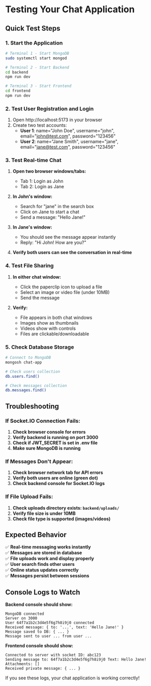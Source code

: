 # Testing Your Chat Application

## Quick Test Steps

### 1. Start the Application

```bash
# Terminal 1 - Start MongoDB
sudo systemctl start mongod

# Terminal 2 - Start Backend
cd backend
npm run dev

# Terminal 3 - Start Frontend  
cd frontend
npm run dev
```

### 2. Test User Registration and Login

1. Open http://localhost:5173 in your browser
2. Create two test accounts:
   - **User 1**: name="John Doe", username="john", email="john@test.com", password="123456"
   - **User 2**: name="Jane Smith", username="jane", email="jane@test.com", password="123456"

### 3. Test Real-time Chat

1. **Open two browser windows/tabs:**
   - Tab 1: Login as John
   - Tab 2: Login as Jane

2. **In John's window:**
   - Search for "jane" in the search box
   - Click on Jane to start a chat
   - Send a message: "Hello Jane!"

3. **In Jane's window:**
   - You should see the message appear instantly
   - Reply: "Hi John! How are you?"

4. **Verify both users can see the conversation in real-time**

### 4. Test File Sharing

1. **In either chat window:**
   - Click the paperclip icon to upload a file
   - Select an image or video file (under 10MB)
   - Send the message

2. **Verify:**
   - File appears in both chat windows
   - Images show as thumbnails
   - Videos show with controls
   - Files are clickable/downloadable

### 5. Check Database Storage

```bash
# Connect to MongoDB
mongosh chat-app

# Check users collection
db.users.find()

# Check messages collection  
db.messages.find()
```

## Troubleshooting

### If Socket.IO Connection Fails:

1. **Check browser console for errors**
2. **Verify backend is running on port 3000**
3. **Check if JWT_SECRET is set in .env file**
4. **Make sure MongoDB is running**

### If Messages Don't Appear:

1. **Check browser network tab for API errors**
2. **Verify both users are online (green dot)**
3. **Check backend console for Socket.IO logs**

### If File Upload Fails:

1. **Check uploads directory exists: `backend/uploads/`**
2. **Verify file size is under 10MB**
3. **Check file type is supported (images/videos)**

## Expected Behavior

✅ **Real-time messaging works instantly**  
✅ **Messages are stored in database**  
✅ **File uploads work and display properly**  
✅ **User search finds other users**  
✅ **Online status updates correctly**  
✅ **Messages persist between sessions**

## Console Logs to Watch

**Backend console should show:**
```
MongoDB connected
Server on 3000
User 64f7a1b2c3d4e5f6g7h8i9j0 connected
Received message: { to: '...', text: 'Hello Jane!' }
Message saved to DB: { ... }
Message sent to user ... from user ...
```

**Frontend console should show:**
```
Connected to server with socket ID: abc123
Sending message to: 64f7a1b2c3d4e5f6g7h8i9j0 Text: Hello Jane! Attachments: []
Received private message: { ... }
```

If you see these logs, your chat application is working correctly!
